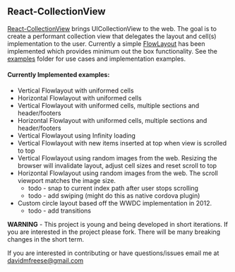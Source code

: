 ## React-CollectionView
[React-CollectionView](https://github.com/davidmfreese/React-CollectionView) brings UICollectionView to the web.  The goal is to create a performant collection view that delegates the layout and cell(s) implementation to the user. Currently a simple [FlowLayout](https://github.com/davidmfreese/React-CollectionView/tree/master/src/react/Layout/FlowLayout) has been implemented which provides minimum out the box functionality. See the [examples](https://github.com/davidmfreese/React-CollectionView/tree/master/examples) folder for use cases and implementation examples.
#### Currently Implemented examples:
* Vertical Flowlayout with uniformed cells
* Horizontal Flowlayout with uniformed cells
* Vertical Flowlayout with uniformed cells, multiple sections and header/footers
* Horizontal Flowlayout with uniformed cells, multiple sections and header/footers
* Vertical Flowlayout using Infinity loading
* Vertical Flowlayout with new items inserted at top when view is scrolled to top
* Vertical Flowlayout using random images from the web.  Resizing the browser will invalidate layout, adjust cell sizes and reset scroll to top
* Horizontal Flowlayout using random images from the web.  The scroll viewport matches the image size. 
  * todo - snap to current index path after user stops scrolling
  * todo - add swiping (might do this as native cordova plugin)
* Custom circle layout based off the WWDC implementation in 2012.  
  * todo - add transitions 

**WARNING** - This project is young and being developed in short iterations.  If you are interested in the project please fork.  There will be many breaking changes in the short term.  

If you are interested in contributing or have questions/issues email me at <davidmfreese@gmail.com>
